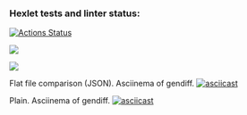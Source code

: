 ### Hexlet tests and linter status:
[![Actions Status](https://github.com/Maiiiiiiiiia/frontend-project-46/workflows/hexlet-check/badge.svg)](https://github.com/Maiiiiiiiiia/frontend-project-46/actions)

<a href="https://codeclimate.com/github/Maiiiiiiiiia/frontend-project-46/maintainability"><img src="https://api.codeclimate.com/v1/badges/84bedb20b0f70955d08f/maintainability" /></a>

<a href="https://codeclimate.com/github/Maiiiiiiiiia/frontend-project-46/test_coverage"><img src="https://api.codeclimate.com/v1/badges/84bedb20b0f70955d08f/test_coverage" /></a>

Flat file comparison (JSON). Asciinema of gendiff.
[![asciicast](https://asciinema.org/a/IKKzLopEzLmMRpLydOSXZ6RxL.svg)](https://asciinema.org/a/IKKzLopEzLmMRpLydOSXZ6RxL)

Plain. Asciinema of gendiff.
[![asciicast](https://asciinema.org/a/MmQOFY3AUUGPwL6duq7sfk6yE.svg)](https://asciinema.org/a/MmQOFY3AUUGPwL6duq7sfk6yE)